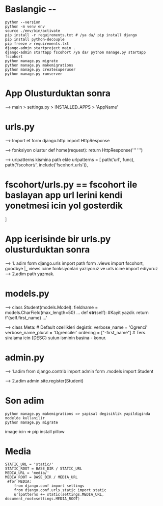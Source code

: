 # Baslangic --

    python --version
    python -m venv env
    source ./env/bin/activate
    pip install -r requirements.txt # /ya da/ pip install django
    pip install python-decouple
    pip freeze > requirements.txt
    django-admin startproject main .
    django-admin startapp fscohort /ya da/ python manage.py startapp fscohort
    python manage.py migrate
    python manage.py makemigrations
    python manage.py createsuperuser
    python manage.py runserver

# App Olusturduktan sonra

--> main > settings.py > INSTALLED_APPS > 'AppName'

# urls.py

--> Import et
form django.http import HttpResponse

--> fonksiyon olustur
def home(request):
    return HttpResponse(''' ''')

--> urlpatterns kismina path ekle
urlpatterns = [
    path('url', func),
    path('fscohort/', include('fscohort.urls')), 
# fscohort/urls.py == fscohort ile baslayan app url lerini kendi yonetmesi icin yol gosterdik
]

# App icerisinde bir urls.py olusturduktan sonra
--> 1. adim
    form django.urls import path
    form .views import fscohort, goodbye 
    |_ views icine fonksiyonlari yaziyoruz ve urls icine import ediyoruz
--> 2.adim
    path yazmak.
# models.py
--> class Student(models.Model):
        fieldname = models.CharField(max_length=50)
        ...
        def __str__(self): #Kayit yazdir.
            return f'{self.first_name} ...'

-->     class Meta:  # Default ozellikleri degistir.
            verbose_name = 'Ogrenci'
            verbose_name_plural = 'Ogrenciler'
            ordering = ["-first_name"] # Ters siralama icin {DESC} sutun isminin basina - konur.

# admin.py
--> 1.adim
    from django.contrib import admin
    form .models import Student

--> 2.adim
    admin.site.register(Student)

# Son adim
    python manage.py makemigrations => yapisal degisiklik yapildiginda modelde kullanilir
    python manage.py migrate

image icin => pip install pillow 

#  Media
    STATIC_URL = 'static/'
    STATIC_ROOT = BASE_DIR / STATIC_URL
    MEDIA_URL = 'media/'
    MEDIA_ROOT = BASE_DIR / MEDIA_URL
     #for MEDIA:
        from django.conf import settings
        from django.conf.urls.static import static
        urlpatterns += static(settings.MEDIA_URL, document_root=settings.MEDIA_ROOT)
    
